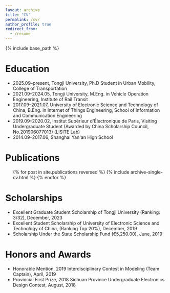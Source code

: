 ```yaml
---
layout: archive
title: "CV"
permalink: /cv/
author_profile: true
redirect_from:
  - /resume
---
```


{% include base_path %}

Education
======
* 2025.09–present, Tongji University, Ph.D Student in Urban Mobility, College of Transportation
* 2021.09–2024.05, Tongji University, M.Eng. in Vehicle Operation Engineering, Institute of Rail Transit
* 2017.09–2021.07, University of Electronic Science and Technology of China, B.Eng. in Internet of Things Engineering, School of Information and Communication Engineering
* 2019.09–2020.02, Institut Supérieur d'Électronique de Paris, Visiting Undergraduate Student (Awarded by China Scholarship Council, No.201906077013) (LISITE Lab)
* 2014.09–2017.06, Shanghai Yan'an High School

Publications
======
  <ul>{% for post in site.publications reversed %}
    {% include archive-single-cv.html %}
  {% endfor %}</ul>

Scholarships
======
* Excellent Graduate Student Scholarship of Tongji University (Ranking: 3/32), December, 2023
* Excellent Student Scholarship of University of Electronic Science and Technology of China, (Ranking Top 20%), December, 2019
* Scholarship Under the State Scholarship Fund (€5,250.00), June, 2019

Honors and Awards
======

* Honorable Mention, 2019 Interdisciplinary Contest in Modeling (Team Captain), April, 2019
* Provincial First Prize, 2018 Sichuan Province Undergraduate Electronics Design Contest, August, 2018
